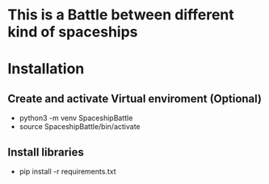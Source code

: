 # This is a Battle between different kind of spaceships

# Installation
## Create and activate Virtual enviroment (Optional)
* python3 -m venv SpaceshipBattle
* source SpaceshipBattle/bin/activate

## Install libraries
* pip install -r requirements.txt

